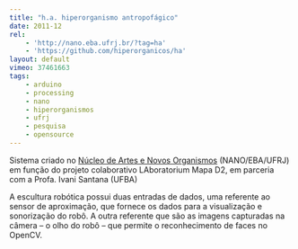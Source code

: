 ```yaml
---
title: "h.a. hiperorganismo antropofágico"
date: 2011-12
rel:
	- 'http://nano.eba.ufrj.br/?tag=ha'
	- 'https://github.com/hiperorganicos/ha'
layout: default
vimeo: 37461663
tags:
	- arduino
	- processing
	- nano
	- hiperorganismos
	- ufrj
	- pesquisa
	- opensource
---
```


Sistema criado no [Núcleo de Artes e Novos Organismos](http://nano.eba.ufrj.br) (NANO/EBA/UFRJ) em função do projeto colaborativo LAboratorium Mapa D2, em parceria com a Profa. Ivani Santana (UFBA)

A escultura robótica possui duas entradas de dados, uma referente ao sensor de aproximação, que fornece os dados para a visualização e sonorização do robô. A outra referente que são as imagens capturadas na câmera – o olho do robô – que permite o reconhecimento de faces no OpenCV.